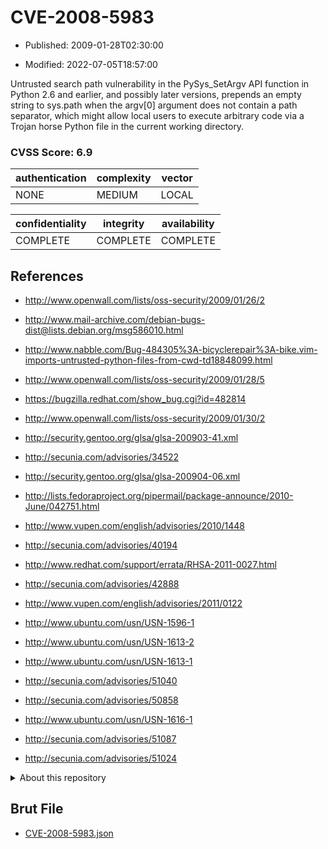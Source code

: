 # CVE-2008-5983

- Published: 2009-01-28T02:30:00

- Modified: 2022-07-05T18:57:00

Untrusted search path vulnerability in the PySys_SetArgv API function in Python 2.6 and earlier, and possibly later versions, prepends an empty string to sys.path when the argv[0] argument does not contain a path separator, which might allow local users to execute arbitrary code via a Trojan horse Python file in the current working directory.

### CVSS Score: **6.9**

| authentication | complexity | vector |
| --- | --- | --- |
| NONE | MEDIUM | LOCAL |

| confidentiality | integrity | availability |
| --- | --- | --- |
| COMPLETE | COMPLETE | COMPLETE |

## References

* http://www.openwall.com/lists/oss-security/2009/01/26/2

* http://www.mail-archive.com/debian-bugs-dist@lists.debian.org/msg586010.html

* http://www.nabble.com/Bug-484305%3A-bicyclerepair%3A-bike.vim-imports-untrusted-python-files-from-cwd-td18848099.html

* http://www.openwall.com/lists/oss-security/2009/01/28/5

* https://bugzilla.redhat.com/show_bug.cgi?id=482814

* http://www.openwall.com/lists/oss-security/2009/01/30/2

* http://security.gentoo.org/glsa/glsa-200903-41.xml

* http://secunia.com/advisories/34522

* http://security.gentoo.org/glsa/glsa-200904-06.xml

* http://lists.fedoraproject.org/pipermail/package-announce/2010-June/042751.html

* http://www.vupen.com/english/advisories/2010/1448

* http://secunia.com/advisories/40194

* http://www.redhat.com/support/errata/RHSA-2011-0027.html

* http://secunia.com/advisories/42888

* http://www.vupen.com/english/advisories/2011/0122

* http://www.ubuntu.com/usn/USN-1596-1

* http://www.ubuntu.com/usn/USN-1613-2

* http://www.ubuntu.com/usn/USN-1613-1

* http://secunia.com/advisories/51040

* http://secunia.com/advisories/50858

* http://www.ubuntu.com/usn/USN-1616-1

* http://secunia.com/advisories/51087

* http://secunia.com/advisories/51024

<details>
<summary>About this repository</summary> 

  This repository is part of the project [Live Hack CVE](https://github.com/Live-Hack-CVE). Main website can be found [www.live-hack.org](https://www.live-hack.org) 
  
  Made by [Sn0wAlice](https://github.com/Sn0wAlice) for the people that care about security and need to have a feed of the latest CVEs. Hope you enjoy it, don't forget to star the repo and follow me on [Twitter](https://twitter.com/Sn0wAlice) and [Github](https://github.com/Sn0wAlice). And that is my [personnal website](https://www.alice-snow.me/)

  - [Home Page](https://github.com/Live-Hack-CVE)
  - [Framework](https://github.com/Live-Hack-CVE/cve-framework)
  - [CVE database](https://github.com/Live-Hack-CVE/full_database)
  - [Changelog](https://github.com/Live-Hack-CVE/Changelog)
</details>

## Brut File

* [CVE-2008-5983.json](https://raw.githubusercontent.com/Live-Hack-CVE/full_database/main/cves/2008/CVE-2008-5983.json)

